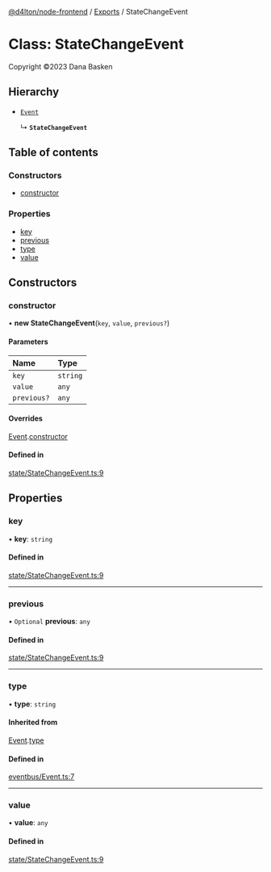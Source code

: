 [@d4lton/node-frontend](../README.md) / [Exports](../modules.md) / StateChangeEvent

# Class: StateChangeEvent

Copyright ©2023 Dana Basken

## Hierarchy

- [`Event`](Event.md)

  ↳ **`StateChangeEvent`**

## Table of contents

### Constructors

- [constructor](StateChangeEvent.md#constructor)

### Properties

- [key](StateChangeEvent.md#key)
- [previous](StateChangeEvent.md#previous)
- [type](StateChangeEvent.md#type)
- [value](StateChangeEvent.md#value)

## Constructors

### constructor

• **new StateChangeEvent**(`key`, `value`, `previous?`)

#### Parameters

| Name | Type |
| :------ | :------ |
| `key` | `string` |
| `value` | `any` |
| `previous?` | `any` |

#### Overrides

[Event](Event.md).[constructor](Event.md#constructor)

#### Defined in

[state/StateChangeEvent.ts:9](https://github.com/d4lton/node-frontend/blob/b552ac2/src/state/StateChangeEvent.ts#L9)

## Properties

### key

• **key**: `string`

#### Defined in

[state/StateChangeEvent.ts:9](https://github.com/d4lton/node-frontend/blob/b552ac2/src/state/StateChangeEvent.ts#L9)

___

### previous

• `Optional` **previous**: `any`

#### Defined in

[state/StateChangeEvent.ts:9](https://github.com/d4lton/node-frontend/blob/b552ac2/src/state/StateChangeEvent.ts#L9)

___

### type

• **type**: `string`

#### Inherited from

[Event](Event.md).[type](Event.md#type)

#### Defined in

[eventbus/Event.ts:7](https://github.com/d4lton/node-frontend/blob/b552ac2/src/eventbus/Event.ts#L7)

___

### value

• **value**: `any`

#### Defined in

[state/StateChangeEvent.ts:9](https://github.com/d4lton/node-frontend/blob/b552ac2/src/state/StateChangeEvent.ts#L9)
